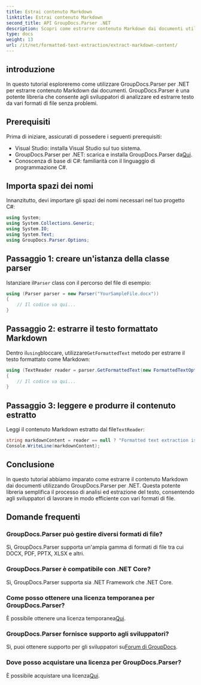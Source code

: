 ```yaml
---
title: Estrai contenuto Markdown
linktitle: Estrai contenuto Markdown
second_title: API GroupDocs.Parser .NET
description: Scopri come estrarre contenuto Markdown dai documenti utilizzando GroupDocs.Parser per .NET. Questo tutorial fornisce istruzioni dettagliate per l'estrazione del testo senza interruzioni.
type: docs
weight: 13
url: /it/net/formatted-text-extraction/extract-markdown-content/
---
```

## introduzione
In questo tutorial esploreremo come utilizzare GroupDocs.Parser per .NET per estrarre contenuto Markdown dai documenti. GroupDocs.Parser è una potente libreria che consente agli sviluppatori di analizzare ed estrarre testo da vari formati di file senza problemi.
## Prerequisiti
Prima di iniziare, assicurati di possedere i seguenti prerequisiti:
- Visual Studio: installa Visual Studio sul tuo sistema.
-  GroupDocs.Parser per .NET: scarica e installa GroupDocs.Parser da[Qui](https://releases.groupdocs.com/parser/net/).
- Conoscenza di base di C#: familiarità con il linguaggio di programmazione C#.

## Importa spazi dei nomi
Innanzitutto, devi importare gli spazi dei nomi necessari nel tuo progetto C#:
```csharp
using System;
using System.Collections.Generic;
using System.IO;
using System.Text;
using GroupDocs.Parser.Options;
```
## Passaggio 1: creare un'istanza della classe parser
 Istanziare il`Parser` class con il percorso del file di esempio:
```csharp
using (Parser parser = new Parser("YourSampleFile.docx"))
{
    // Il codice va qui...
}
```
## Passaggio 2: estrarre il testo formattato Markdown
 Dentro il`using`bloccare, utilizzare`GetFormattedText` metodo per estrarre il testo formattato come Markdown:
```csharp
using (TextReader reader = parser.GetFormattedText(new FormattedTextOptions(FormattedTextMode.Markdown)))
{
    // Il codice va qui...
}
```
## Passaggio 3: leggere e produrre il contenuto estratto
 Leggi il contenuto Markdown estratto dal file`TextReader`:
```csharp
string markdownContent = reader == null ? "Formatted text extraction isn't supported" : reader.ReadToEnd();
Console.WriteLine(markdownContent);
```

## Conclusione
In questo tutorial abbiamo imparato come estrarre il contenuto Markdown dai documenti utilizzando GroupDocs.Parser per .NET. Questa potente libreria semplifica il processo di analisi ed estrazione del testo, consentendo agli sviluppatori di lavorare in modo efficiente con vari formati di file.
## Domande frequenti
### GroupDocs.Parser può gestire diversi formati di file?
Sì, GroupDocs.Parser supporta un'ampia gamma di formati di file tra cui DOCX, PDF, PPTX, XLSX e altri.
### GroupDocs.Parser è compatibile con .NET Core?
Sì, GroupDocs.Parser supporta sia .NET Framework che .NET Core.
### Come posso ottenere una licenza temporanea per GroupDocs.Parser?
 È possibile ottenere una licenza temporanea[Qui](https://purchase.groupdocs.com/temporary-license/).
### GroupDocs.Parser fornisce supporto agli sviluppatori?
 Sì, puoi ottenere supporto per gli sviluppatori su[Forum di GroupDocs](https://forum.groupdocs.com/c/parser/17).
### Dove posso acquistare una licenza per GroupDocs.Parser?
 È possibile acquistare una licenza[Qui](https://purchase.groupdocs.com/buy).